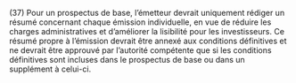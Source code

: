 (37) Pour un prospectus de base, l’émetteur devrait uniquement rédiger un résumé concernant chaque émission individuelle, en vue de réduire les charges administratives et d’améliorer la lisibilité pour les investisseurs. Ce résumé propre à l’émission devrait être annexé aux conditions définitives et ne devrait être approuvé par l’autorité compétente que si les conditions définitives sont incluses dans le prospectus de base ou dans un supplément à celui-ci.